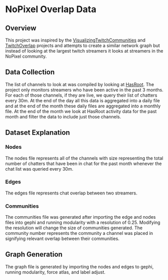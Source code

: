 # NoPixel Overlap Data
## Overview
This project was inspired by the [VisualizingTwitchCommunities](https://github.com/KiranGershenfeld/VisualizingTwitchCommunities) and [TwitchOverlap](https://github.com/snoww/TwitchOverlap) projects and attempts to create a similar network graph but instead of looking at the largest twitch streamers it looks at streamers in the NoPixel community.

## Data Collection
The list of channels to look at was compiled by looking at [HasRoot](https://nopixel.hasroot.com/serverInfo.php). The project only monitors streamers who have been active in the past 3 months. For each of those channels, if they are live, we query their list of chatters every 30m. At the end of the day all this data is aggregated into a daily file and at the end of the month these daily files are aggregated into a monthly file. At the end of the month we look at HasRoot activity data for the past month and filter the data to include just those channels.

## Dataset Explanation
### Nodes
The nodes file represents all of the channels with size representing the total number of chatters that have been in chat for the past month whenever the chat list was queried every 30m.
### Edges
The edges file represents chat overlap between two streamers.
###  Communities
The communities file was generated after importing the edge and nodes files into gephi and running modularity with a resolution of 0.25. Modifying the resolution will change the size of communities generated. The community number represents the community a channel was placed in signifying relevant overlap between their communities.

## Graph Generation
The graph file is generated by importing the nodes and edges to gephi, running modularity, force atlas, and label adjust.